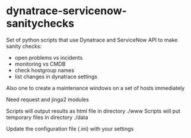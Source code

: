 # dynatrace-servicenow-sanitychecks
Set of python scripts that use Dynatrace and ServiceNow API to make sanity checks:
- open problems vs incidents
- monitoring vs CMDB
- check hostgroup names
- list changes in dynatrace settings

Also one to create a maintenance windows on a set of hosts immediately

Need request and jinga2 modules

Scripts will output results as html file in directory ./www
Scripts will put temporary files in directory ./data

Update the configuration file (.ini) with your settings
